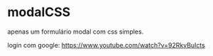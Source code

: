 # modalCSS

apenas um formulário modal com css simples.

login com google: https://www.youtube.com/watch?v=92RkvBuIcts
